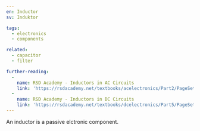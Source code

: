 ```yaml
---
en: Inductor
sv: Induktor

tags:
  - electronics
  - components

related:
  - capacitor
  - filter

further-reading:
  -
    name: RSD Academy - Inductors in AC Circuits
    link: 'https://rsdacademy.net/textbooks/acelectronics/Part2/PageSetup.php?Page=13'
  - 
    name: RSD Academy - Inductors in DC Circuits
    link: 'https://rsdacademy.net/textbooks/dcelectronics/Part5/PageSetup.php?Page=56'
---
```


An inductor is a passive elctronic component.

